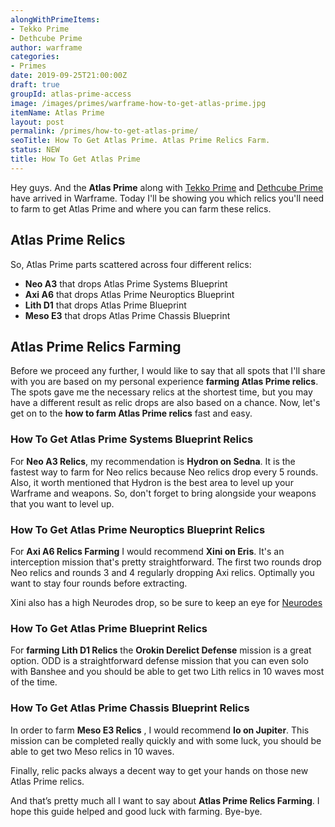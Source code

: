 ```yaml
---
alongWithPrimeItems:
- Tekko Prime
- Dethcube Prime
author: warframe
categories:
- Primes
date: 2019-09-25T21:00:00Z
draft: true
groupId: atlas-prime-access
image: /images/primes/warframe-how-to-get-atlas-prime.jpg
itemName: Atlas Prime
layout: post
permalink: /primes/how-to-get-atlas-prime/
seoTitle: How To Get Atlas Prime. Atlas Prime Relics Farm.
status: NEW
title: How To Get Atlas Prime
---
```

<p>Hey guys. And the <strong>Atlas Prime</strong> along with <a href="/primes/how-to-get-tekko-prime/" title="How To Get Tekko Prime">Tekko Prime</a> and <a href="/primes/how-to-get-dethcube-prime/" title="How To Get Dethcube Prime">Dethcube Prime</a> have arrived in Warframe. Today I'll be showing you which relics you'll need to farm to get Atlas Prime and where you can farm these relics.</p><!--more--> <h2>Atlas Prime Relics</h2> <p>So, Atlas Prime parts scattered across four different relics:</p> <ul>  <li> <b>Neo A3</b> that drops Atlas Prime Systems Blueprint </li>  <li> <b>Axi A6</b> that drops Atlas Prime Neuroptics Blueprint </li>  <li> <b>Lith D1</b> that drops Atlas Prime Blueprint </li>  <li> <b>Meso E3</b> that drops Atlas Prime Chassis Blueprint </li>  </ul> <h2>Atlas Prime Relics Farming</h2> <p>Before we proceed any further, I would like to say that all spots that I'll share with you are based on my personal experience <strong>farming Atlas Prime relics</strong>. The spots gave me the necessary relics at the shortest time, but you may have a different result as relic drops are also based on a chance. Now, let's get on to the <strong>how to farm Atlas Prime relics</strong> fast and easy.</p>  <h3>How To Get Atlas Prime Systems Blueprint Relics</h3>    <p>For <b>Neo A3 Relics</b>, my recommendation is <b>Hydron on Sedna</b>. It is the fastest way to farm for Neo relics because Neo relics drop every 5 rounds. Also, it worth mentioned that Hydron is the best area to level up your Warframe and weapons. So, don't forget to bring alongside your weapons that you want to level up.</p>       <h3>How To Get Atlas Prime Neuroptics Blueprint Relics</h3>    <p>For <b>Axi A6 Relics Farming</b> I would recommend <b>Xini on Eris</b>. It's an interception mission that's pretty straightforward. The first two rounds drop Neo relics and rounds 3 and 4 regularly dropping Axi relics. Optimally you want to stay four rounds before extracting.</p> <p>Xini also has a high Neurodes drop, so be sure to keep an eye for <a href="/warframe-neurodes-farming/" title="Warframe Neurodes Farming">Neurodes</a></p>       <h3>How To Get Atlas Prime Blueprint Relics</h3>    <p>For <strong>farming Lith D1 Relics</strong> the <b>Orokin Derelict Defense</b> mission is a great option. ODD is a straightforward defense mission that you can even solo with Banshee and you should be able to get two Lith relics in 10 waves most of the time.</p>       <h3>How To Get Atlas Prime Chassis Blueprint Relics</h3>    <p>In order to farm <b>Meso E3 Relics</b> , I would recommend <b>Io on Jupiter</b>. This mission can be completed really quickly and with some luck, you should be able to get two Meso relics in 10 waves.</p>        <p>Finally, relic packs always a decent way to get your hands on those new Atlas Prime relics.</p> <p>And that’s pretty much all I want to say about <strong>Atlas Prime Relics Farming</strong>. I hope this guide helped and good luck with farming. Bye-bye.</p>
